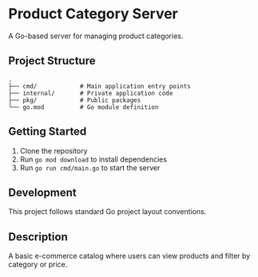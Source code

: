 # Product Category Server

A Go-based server for managing product categories.

## Project Structure

```
.
├── cmd/            # Main application entry points
├── internal/       # Private application code
├── pkg/            # Public packages
└── go.mod          # Go module definition
```

## Getting Started

1. Clone the repository
2. Run `go mod download` to install dependencies
3. Run `go run cmd/main.go` to start the server

## Development

This project follows standard Go project layout conventions. 

## Description

A basic e-commerce catalog where users can view products and filter by category or price.